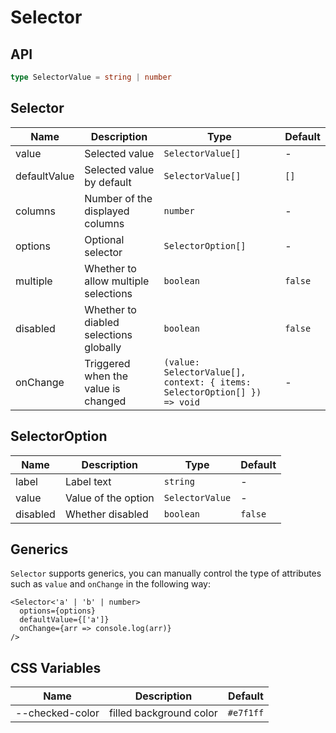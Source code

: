 # Selector

<code src="./demos/demo1.tsx"></code>

## API

```ts | pure
type SelectorValue = string | number
```

## Selector

| Name         | Description                            | Type                                                                     | Default |
| ------------ | -------------------------------------- | ------------------------------------------------------------------------ | ------- |
| value        | Selected value                         | `SelectorValue[]`                                                        | -       |
| defaultValue | Selected value by default              | `SelectorValue[]`                                                        | `[]`    |
| columns      | Number of the displayed columns        | `number`                                                                 | -       |
| options      | Optional selector                      | `SelectorOption[]`                                                       | -       |
| multiple     | Whether to allow multiple selections   | `boolean`                                                                | `false` |
| disabled     | Whether to diabled selections globally | `boolean`                                                                | `false` |
| onChange     | Triggered when the value is changed    | `(value: SelectorValue[], context: { items: SelectorOption[] }) => void` | -       |

## SelectorOption

| Name     | Description         | Type            | Default |
| -------- | ------------------- | --------------- | ------- |
| label    | Label text          | `string`        | -       |
| value    | Value of the option | `SelectorValue` | -       |
| disabled | Whether disabled    | `boolean`       | `false` |

## Generics

`Selector` supports generics, you can manually control the type of attributes such as `value` and `onChange` in the following way:

```tsx
<Selector<'a' | 'b' | number>
  options={options}
  defaultValue={['a']}
  onChange={arr => console.log(arr)}
/>
```

## CSS Variables

| Name            | Description             | Default   |
| --------------- | ----------------------- | --------- |
| --checked-color | filled background color | `#e7f1ff` |
